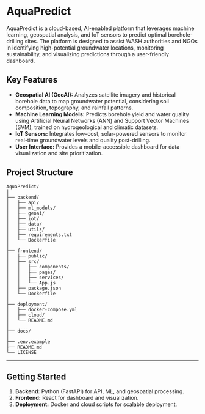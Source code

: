 # AquaPredict

AquaPredict is a cloud-based, AI-enabled platform that leverages machine learning, geospatial analysis, and IoT sensors to predict optimal borehole-drilling sites. The platform is designed to assist WASH authorities and NGOs in identifying high-potential groundwater locations, monitoring sustainability, and visualizing predictions through a user-friendly dashboard.

## Key Features
- **Geospatial AI (GeoAI):** Analyzes satellite imagery and historical borehole data to map groundwater potential, considering soil composition, topography, and rainfall patterns.
- **Machine Learning Models:** Predicts borehole yield and water quality using Artificial Neural Networks (ANN) and Support Vector Machines (SVM), trained on hydrogeological and climatic datasets.
- **IoT Sensors:** Integrates low-cost, solar-powered sensors to monitor real-time groundwater levels and quality post-drilling.
- **User Interface:** Provides a mobile-accessible dashboard for data visualization and site prioritization.

## Project Structure

```
AquaPredict/
│
├── backend/
│   ├── api/
│   ├── ml_models/
│   ├── geoai/
│   ├── iot/
│   ├── data/
│   ├── utils/
│   ├── requirements.txt
│   └── Dockerfile
│
├── frontend/
│   ├── public/
│   ├── src/
│   │   ├── components/
│   │   ├── pages/
│   │   ├── services/
│   │   └── App.js
│   ├── package.json
│   └── Dockerfile
│
├── deployment/
│   ├── docker-compose.yml
│   ├── cloud/
│   └── README.md
│
├── docs/
│
├── .env.example
├── README.md
└── LICENSE
```

---

## Getting Started

1. **Backend:** Python (FastAPI) for API, ML, and geospatial processing.
2. **Frontend:** React for dashboard and visualization.
3. **Deployment:** Docker and cloud scripts for scalable deployment.